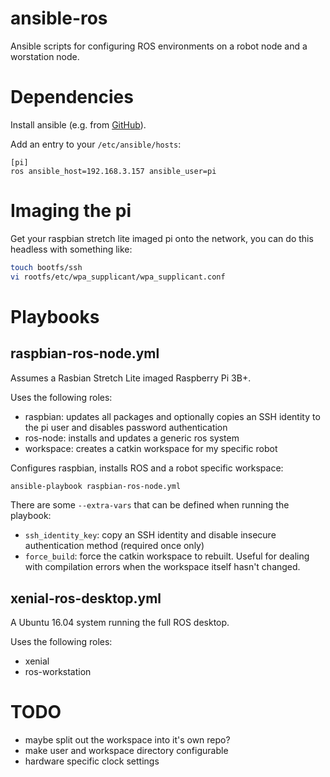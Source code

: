 # ansible-ros

Ansible scripts for configuring ROS environments on a robot node and a worstation node.

# Dependencies

Install ansible (e.g. from [GitHub](https://docs.ansible.com/ansible/2.5/installation_guide/intro_installation.html#running-from-source)).

Add an entry to your `/etc/ansible/hosts`:

```
[pi]
ros ansible_host=192.168.3.157 ansible_user=pi
```

# Imaging the pi

Get your raspbian stretch lite imaged pi onto the network, you can do this headless with something like:

```bash
touch bootfs/ssh
vi rootfs/etc/wpa_supplicant/wpa_supplicant.conf
```

# Playbooks

## raspbian-ros-node.yml

Assumes a Rasbian Stretch Lite imaged Raspberry Pi 3B+.

Uses the following roles:
  - raspbian: updates all packages and optionally copies an SSH identity to the pi user and disables password authentication
  - ros-node: installs and updates a generic ros system
  - workspace: creates a catkin workspace for my specific robot

Configures raspbian, installs ROS and a robot specific workspace:

```bash
ansible-playbook raspbian-ros-node.yml
```

There are some `--extra-vars` that can be defined when running the playbook:
- `ssh_identity_key`: copy an SSH identity and disable insecure authentication method (required once only)
- `force_build`: force the catkin workspace to rebuilt. Useful for dealing with compilation errors when the workspace itself hasn't changed.

## xenial-ros-desktop.yml

A Ubuntu 16.04 system running the full ROS desktop.

Uses the following roles:
  - xenial
  - ros-workstation

# TODO

- maybe split out the workspace into it's own repo?
- make user and workspace directory configurable
- hardware specific clock settings